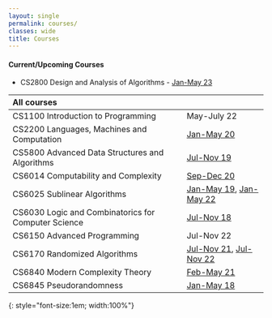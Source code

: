 ```yaml
---
layout: single
permalink: courses/
classes: wide
title: Courses
---
```


#### Current/Upcoming Courses <i class="fas fa-certificate" style="color:red"></i>
- CS2800 Design and Analysis of Algorithms  - [Jan-May 23](https://yaduvasudev.github.io/2800-23/)

| All courses | |
|:-------|:---|
| CS1100 Introduction to Programming | May-July 22 |
| CS2200 Languages, Machines and Computation | [Jan-May 20](2200/20/) |
| CS5800 Advanced Data Structures and Algorithms | [Jul-Nov 19](5800/19/) |
| CS6014 Computability and Complexity | [Sep-Dec 20](6014/20/) |
| CS6025 Sublinear Algorithms | [Jan-May 19](6025/19/), [Jan-May 22](6025/22) |
| CS6030 Logic and Combinatorics for Computer Science | [Jul-Nov 18](6030/18/) |
| CS6150 Advanced Programming | Jul-Nov 22 |
| CS6170 Randomized Algorithms | [Jul-Nov 21](6170/21/), [Jul-Nov 22](6170/22/)|
| CS6840 Modern Complexity Theory | [Feb-May 21](6840/21/) |
| CS6845 Pseudorandomness | [Jan-May 18](6845/18/) |
{: style="font-size:1em; width:100%"}

